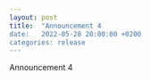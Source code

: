 ```yaml
---
layout: post
title:  "Announcement 4
date:   2022-05-28 20:00:00 +0200
categories: release
---
```


Announcement 4
